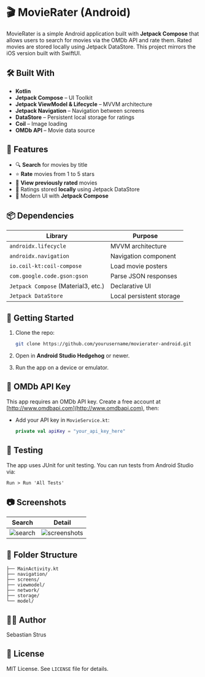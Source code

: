 # 🎬 MovieRater (Android)

MovieRater is a simple Android application built with **Jetpack Compose** that allows users to search for movies via the OMDb API and rate them. Rated movies are stored locally using Jetpack DataStore. This project mirrors the iOS version built with SwiftUI.

## 🛠️ Built With

- **Kotlin**
- **Jetpack Compose** – UI Toolkit
- **Jetpack ViewModel & Lifecycle** – MVVM architecture
- **Jetpack Navigation** – Navigation between screens
- **DataStore** – Persistent local storage for ratings
- **Coil** – Image loading
- **OMDb API** – Movie data source

## 📱 Features

- 🔍 **Search** for movies by title
- ⭐ **Rate** movies from 1 to 5 stars
- 📂 **View previously rated** movies
- 💾 Ratings stored **locally** using Jetpack DataStore
- 🎨 Modern UI with **Jetpack Compose**

## 📦 Dependencies

| Library                          | Purpose                    |
|----------------------------------|-----------------------------|
| `androidx.lifecycle`             | MVVM architecture           |
| `androidx.navigation`            | Navigation component        |
| `io.coil-kt:coil-compose`        | Load movie posters          |
| `com.google.code.gson:gson`      | Parse JSON responses        |
| `Jetpack Compose` (Material3, etc.) | Declarative UI             |
| `Jetpack DataStore`              | Local persistent storage    |

## 🚀 Getting Started

1. Clone the repo:
   ```bash
   git clone https://github.com/yourusername/movierater-android.git
   ```

2. Open in **Android Studio Hedgehog** or newer.

3. Run the app on a device or emulator.

## 🔐 OMDb API Key

This app requires an OMDb API key. Create a free account at [http://www.omdbapi.com](http://www.omdbapi.com), then:

- Add your API key in `MovieService.kt`:
  ```kotlin
  private val apiKey = "your_api_key_here"
  ```

## 🧪 Testing

The app uses JUnit for unit testing. You can run tests from Android Studio via:

```
Run > Run 'All Tests'
```

## 📷 Screenshots

| Search | Detail |
|---------------|--------------|
| ![search](screenshots/search.png) | ![screenshots](docs/rated.png) |

## 📂 Folder Structure

```
├── MainActivity.kt
├── navigation/
├── screens/
├── viewmodel/
├── network/
├── storage/
└── model/
```

## 👩‍💻 Author

Sebastian Strus  

## 📄 License

MIT License. See `LICENSE` file for details.
